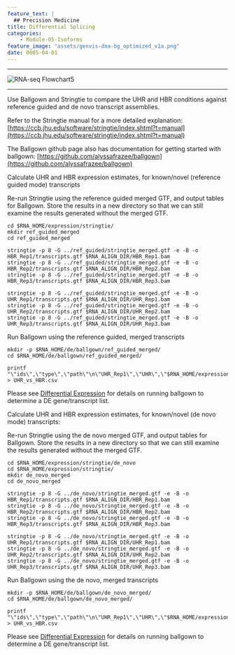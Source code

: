 ```yaml
---
feature_text: |
  ## Precision Medicine
title: Differential Splicing
categories:
    - Module-05-Isoforms
feature_image: "assets/genvis-dna-bg_optimized_v1a.png"
date: 0005-04-01
---
```


***

![RNA-seq Flowchart5](https://github.com/griffithlab/rnaseq_tutorial/wiki/Images/RNA-seq_Flowchart5.png)

***

Use Ballgown and Stringtie to compare the UHR and HBR conditions against reference guided and de novo transcript assemblies.

Refer to the Stringtie manual for a more detailed explanation: [https://ccb.jhu.edu/software/stringtie/index.shtml?t=manual](https://ccb.jhu.edu/software/stringtie/index.shtml?t=manual)

The Ballgown github page also has documentation for getting started with ballgown: [https://github.com/alyssafrazee/ballgown](https://github.com/alyssafrazee/ballgown)

Calculate UHR and HBR expression estimates, for known/novel (reference guided mode) transcripts

Re-run Stringtie using the reference guided merged GTF, and output tables for Ballgown. Store the results in a new directory so that we can still examine the results generated without the merged GTF.

    cd $RNA_HOME/expression/stringtie/
    mkdir ref_guided_merged
    cd ref_guided_merged

    stringtie -p 8 -G ../ref_guided/stringtie_merged.gtf -e -B -o HBR_Rep1/transcripts.gtf $RNA_ALIGN_DIR/HBR_Rep1.bam
    stringtie -p 8 -G ../ref_guided/stringtie_merged.gtf -e -B -o HBR_Rep2/transcripts.gtf $RNA_ALIGN_DIR/HBR_Rep2.bam
    stringtie -p 8 -G ../ref_guided/stringtie_merged.gtf -e -B -o HBR_Rep3/transcripts.gtf $RNA_ALIGN_DIR/HBR_Rep3.bam

    stringtie -p 8 -G ../ref_guided/stringtie_merged.gtf -e -B -o UHR_Rep1/transcripts.gtf $RNA_ALIGN_DIR/UHR_Rep1.bam
    stringtie -p 8 -G ../ref_guided/stringtie_merged.gtf -e -B -o UHR_Rep2/transcripts.gtf $RNA_ALIGN_DIR/UHR_Rep2.bam
    stringtie -p 8 -G ../ref_guided/stringtie_merged.gtf -e -B -o UHR_Rep3/transcripts.gtf $RNA_ALIGN_DIR/UHR_Rep3.bam

  Run Ballgown using the reference guided, merged transcripts

    mkdir -p $RNA_HOME/de/ballgown/ref_guided_merged/
    cd $RNA_HOME/de/ballgown/ref_guided_merged/

    printf "\"ids\",\"type\",\"path\"\n\"UHR_Rep1\",\"UHR\",\"$RNA_HOME/expression/stringtie/ref_guided_merged/UHR_Rep1\"\n\"UHR_Rep2\",\"UHR\",\"$RNA_HOME/expression/stringtie/ref_guided_merged/UHR_Rep2\"\n\"UHR_Rep3\",\"UHR\",\"$RNA_HOME/expression/stringtie/ref_guided_merged/UHR_Rep3\"\n\"HBR_Rep1\",\"HBR\",\"$RNA_HOME/expression/stringtie/ref_guided_merged/HBR_Rep1\"\n\"HBR_Rep2\",\"HBR\",\"$RNA_HOME/expression/stringtie/ref_guided_merged/HBR_Rep2\"\n\"HBR_Rep3\",\"HBR\",\"$RNA_HOME/expression/stringtie/ref_guided_merged/HBR_Rep3\"\n" > UHR_vs_HBR.csv

Please see [Differential Expression](http://rnabio.org/module%203/0003/01/31/Differential_Expression/) for details on running ballgown to determine a DE gene/transcript list.

Calculate UHR and HBR expression estimates, for known/novel (de novo mode) transcripts:

Re-run Stringtie using the de novo merged GTF, and output tables for Ballgown. Store the results in a new directory so that we can still examine the results generated without the merged GTF.

    cd $RNA_HOME/expression/stringtie/de_novo
    cd $RNA_HOME/expression/stringtie/
    mkdir de_novo_merged
    cd de_novo_merged

    stringtie -p 8 -G ../de_novo/stringtie_merged.gtf -e -B -o HBR_Rep1/transcripts.gtf $RNA_ALIGN_DIR/HBR_Rep1.bam
    stringtie -p 8 -G ../de_novo/stringtie_merged.gtf -e -B -o HBR_Rep2/transcripts.gtf $RNA_ALIGN_DIR/HBR_Rep2.bam
    stringtie -p 8 -G ../de_novo/stringtie_merged.gtf -e -B -o HBR_Rep3/transcripts.gtf $RNA_ALIGN_DIR/HBR_Rep3.bam

    stringtie -p 8 -G ../de_novo/stringtie_merged.gtf -e -B -o UHR_Rep1/transcripts.gtf $RNA_ALIGN_DIR/UHR_Rep1.bam
    stringtie -p 8 -G ../de_novo/stringtie_merged.gtf -e -B -o UHR_Rep2/transcripts.gtf $RNA_ALIGN_DIR/UHR_Rep2.bam
    stringtie -p 8 -G ../de_novo/stringtie_merged.gtf -e -B -o UHR_Rep3/transcripts.gtf $RNA_ALIGN_DIR/UHR_Rep3.bam

Run Ballgown using the de novo, merged transcripts

    mkdir -p $RNA_HOME/de/ballgown/de_novo_merged/
    cd $RNA_HOME/de/ballgown/de_novo_merged/

    printf "\"ids\",\"type\",\"path\"\n\"UHR_Rep1\",\"UHR\",\"$RNA_HOME/expression/stringtie/de_novo_merged/UHR_Rep1\"\n\"UHR_Rep2\",\"UHR\",\"$RNA_HOME/expression/stringtie/de_novo_merged/UHR_Rep2\"\n\"UHR_Rep3\",\"UHR\",\"$RNA_HOME/expression/stringtie/de_novo_merged/UHR_Rep3\"\n\"HBR_Rep1\",\"HBR\",\"$RNA_HOME/expression/stringtie/de_novo_merged/HBR_Rep1\"\n\"HBR_Rep2\",\"HBR\",\"$RNA_HOME/expression/stringtie/de_novo_merged/HBR_Rep2\"\n\"HBR_Rep3\",\"HBR\",\"$RNA_HOME/expression/stringtie/de_novo_merged/HBR_Rep3\"\n" > UHR_vs_HBR.csv

Please see [Differential Expression](http://rnabio.org/module%203/0003/01/31/Differential_Expression/) for details on running ballgown to determine a DE gene/transcript list.
